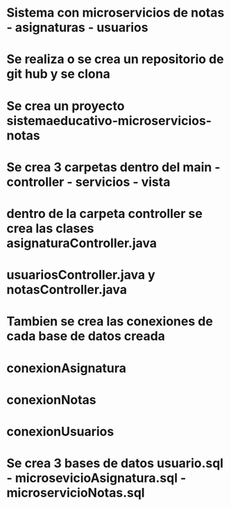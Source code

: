 # Sistema con microservicios de notas - asignaturas - usuarios
# Se realiza o se crea un repositorio de git hub y se clona 
# Se crea un proyecto sistemaeducativo-microservicios-notas
# Se crea 3 carpetas dentro del main - controller - servicios - vista 
# dentro de la carpeta controller se crea las clases asignaturaController.java
# usuariosController.java y notasController.java
# Tambien se crea las conexiones de cada base de datos creada 
# conexionAsignatura
# conexionNotas
# conexionUsuarios
# Se crea 3 bases de datos usuario.sql - microsevicioAsignatura.sql - microservicioNotas.sql


